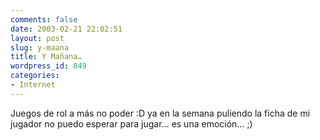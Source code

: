 ```yaml
---
comments: false
date: 2003-02-21 22:02:51
layout: post
slug: y-maana
title: Y Mañana…
wordpress_id: 849
categories:
- Internet
---
```


Juegos de rol a más no poder :D ya en la semana puliendo la ficha de mi jugador no puedo esperar para jugar… es una emoción… ;)




 
